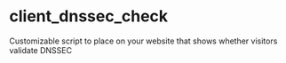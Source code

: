 client_dnssec_check
===================

Customizable script to place on your website that shows whether visitors validate DNSSEC
